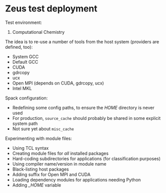 # Zeus test deployment

Test environment:
1. Computational Chemistry

The idea is to re-use a number of tools from the host system (providers are defined, too):
* System GCC
* Default GCC
* CUDA
* gdrcopy
* ucx
* Open MPI (depends on CUDA, gdrcopy, ucx)
* Intel MKL

Spack configuration:
* Redefining some config paths, to ensure the *HOME* directory is never used 
* For production, `source_cache` should probably be shared in some explicit system path
* Not sure yet about `misc_cache`

Experimenting with module files:
* Using TCL syntax
* Creating module files for *all* installed packages
* Hard-coding subdirectories for applications (for classification purposes)
* Using compiler name/version in module name
* Black-listing host packages
* Adding suffix for Open MPI and CUDA
* Loading dependency modules for applications needing Python
* Adding *_HOME* variable
